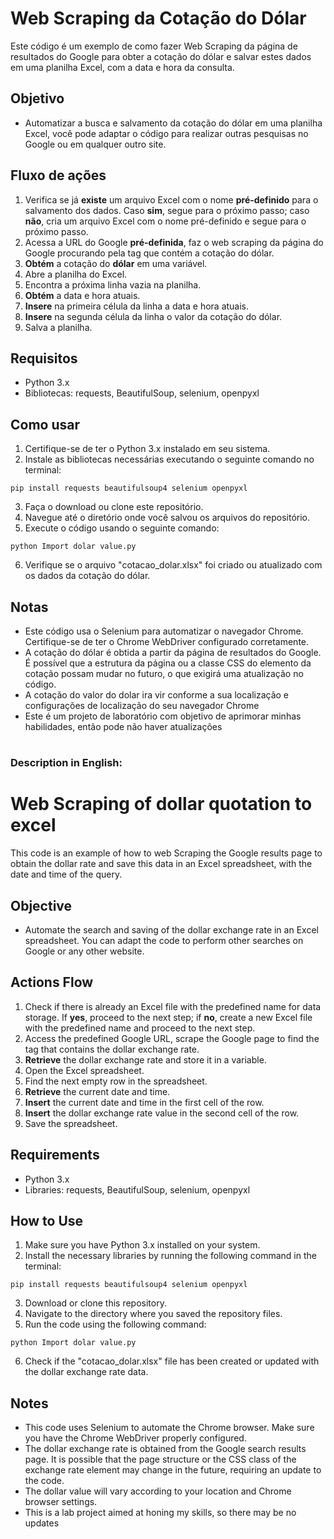 # Web Scraping da Cotação do Dólar 
 Este código é um exemplo de como fazer Web Scraping da página de resultados do Google para obter a cotação do dólar e salvar estes dados em uma planilha Excel, com a data e hora da consulta.

## Objetivo
 - Automatizar a busca e salvamento da cotação do dólar em uma planilha Excel, você pode adaptar o código para realizar outras pesquisas no Google ou em qualquer outro site.

## Fluxo de ações
 1. Verifica se já **existe** um arquivo Excel com o nome **pré-definido** para o salvamento dos dados. Caso **sim**, segue para o próximo passo; caso **não**, cria um arquivo Excel com o nome pré-definido e segue para o próximo passo.
 2. Acessa a URL do Google **pré-definida**, faz o web scraping da página do Google procurando pela tag que contém a cotação do dólar.
 3. **Obtém** a cotação do **dólar** em uma variável.
 4. Abre a planilha do Excel.
 5. Encontra a próxima linha vazia na planilha.
 6. **Obtém** a data e hora atuais.
 7. **Insere** na primeira célula da linha a data e hora atuais.
 8. **Insere** na segunda célula da linha o valor da cotação do dólar.
 9. Salva a planilha.


## Requisitos
 - Python 3.x
 - Bibliotecas: requests, BeautifulSoup, selenium, openpyxl

## Como usar
 1. Certifique-se de ter o Python 3.x instalado em seu sistema.
 2. Instale as bibliotecas necessárias executando o seguinte comando no terminal:

 ```pip install requests beautifulsoup4 selenium openpyxl```

 3. Faça o download ou clone este repositório.
 4. Navegue até o diretório onde você salvou os arquivos do repositório.
 5. Execute o código usando o seguinte comando:

 ```python Import dolar value.py```

 6. Verifique se o arquivo "cotacao_dolar.xlsx" foi criado ou atualizado com os dados da cotação do dólar.

## Notas
 - Este código usa o Selenium para automatizar o navegador Chrome. Certifique-se de ter o Chrome WebDriver configurado corretamente.
 - A cotação do dólar é obtida a partir da página de resultados do Google. É possível que a estrutura da página ou a classe CSS do elemento da cotação possam mudar no futuro, o que exigirá uma atualização no código.
 - A cotação do valor do dolar ira vir conforme a sua localização e configurações de localização do seu navegador Chrome
 - Este é um projeto de laboratório com objetivo de aprimorar minhas habilidades, então pode não haver atualizações
#

### Description in English:

# Web Scraping of dollar quotation to excel
 This code is an example of how to web Scraping the Google results page to obtain the dollar rate and save this data in an Excel spreadsheet, with the date and time of the query.

## Objective
 - Automate the search and saving of the dollar exchange rate in an Excel spreadsheet. You can adapt the code to perform other searches on Google or any other website.

## Actions Flow
 1. Check if there is already an Excel file with the predefined name for data storage. If **yes**, proceed to the next step; if **no**, create a new Excel file with the predefined name and proceed to the next step.
 2. Access the predefined Google URL, scrape the Google page to find the tag that contains the dollar exchange rate.
 3. **Retrieve** the dollar exchange rate and store it in a variable.
 4. Open the Excel spreadsheet.
 5. Find the next empty row in the spreadsheet.
 6. **Retrieve** the current date and time.
 7. **Insert** the current date and time in the first cell of the row.
 8. **Insert** the dollar exchange rate value in the second cell of the row.
 9. Save the spreadsheet.

## Requirements
 - Python 3.x
 - Libraries: requests, BeautifulSoup, selenium, openpyxl

## How to Use
 1. Make sure you have Python 3.x installed on your system.
 2. Install the necessary libraries by running the following command in the terminal:

  ```pip install requests beautifulsoup4 selenium openpyxl```

 3. Download or clone this repository.
 4. Navigate to the directory where you saved the repository files.
 5. Run the code using the following command:

 ```python Import dolar value.py```
 
 6. Check if the "cotacao_dolar.xlsx" file has been created or updated with the dollar exchange rate data.

## Notes
 - This code uses Selenium to automate the Chrome browser. Make sure you have the Chrome WebDriver properly configured.
 - The dollar exchange rate is obtained from the Google search results page. It is possible that the page structure or the CSS class of the exchange rate element may change in the future, requiring an update to the code.
 - The dollar value will vary according to your location and Chrome browser settings.
 - This is a lab project aimed at honing my skills, so there may be no updates